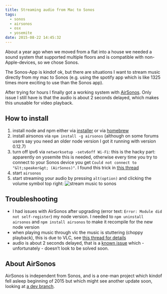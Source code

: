 ```yaml
---
title: Streaming audio from Mac to Sonos
tags:
  - sonos
  - airsonos
  - osx
  - yosemite
date: 2015-08-22 14:45:32
---
```


About a year ago when we moved from a flat into a house we needed a sound system that supported multiple floors and is compatible with non-Apple-devices, so we chose Sonos.

The Sonos-App is kindof ok, but there are situations I want to stream music directly from my mac to Sonos (e.g. using the spotify app which is like 1325 times more exciting to use than the Sonos app).

After trying for hours I finally got a working system with [AirSonos](https://github.com/stephen/airsonos). Only issue I still have is that the audio is about 2 seconds delayed, which makes this unusable for video playback.

<!-- more -->

## How to install

1.  install node and npm either via [installer](http://nodejs.org/download/) or via [homebrew](https://changelog.com/install-node-js-with-homebrew-on-os-x/)
2.  install airsonos via `npm install -g airsonos` (although on some forums users say you need an older node version I got it running with version 0.12.7)
3.  turn off ipv6 via `networksetup -setv6off Wi-Fi`: this is the hacky part: apparently on yosemite this is needed, otherwise every time you try to connect to your Sonos device you get `Could not connect to "&lt;speaker&gt; (AirSonos)"`. I found this trick in [this thread](https://github.com/stephen/airsonos/issues/80)
4.  start `airsonos`
5.  start streaming your audio by pressing `alt(option)` and clicking the volume symbol top right: ![stream music to sonos](https://docs.google.com/uc?id=0B0uw1JCogWHucUJfLXhHVTMyMlk)

## Troubleshooting

*   I had issues with AirSonos after upgrading (error text: `Error: Module did not self-register`) my node version. I needed to `npm uninstall airsonos` and `npm install airsonos` to make it recompile for the new node version
*   when playing music through vlc the music is stuttering (choppy playback), this is due to VLC, see [this thread for details](https://www.reddit.com/r/sonos/comments/2ssi3g/pushing_audio_from_video_from_pc_to_sonos_devices/)
*   audio is about 2 seconds delayed, that is a [known issue](https://github.com/stephen/airsonos/issues/65) which - unfortunately - doesn&rsquo;t look to be solved soon.

## About AirSonos

AirSonos is independent from Sonos, and is a one-man project which kindof fell asleep beginning of 2015 but which might see another update soon, looking at [a dev branch](https://github.com/stephen/airsonos/compare/lib).